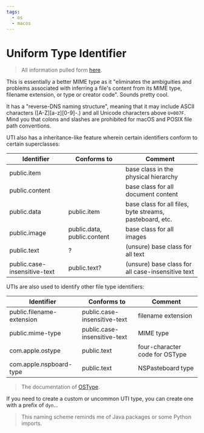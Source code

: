 ```yaml
---
tags:
  - os
  - macos
---
```

# Uniform Type Identifier

>All information pulled form [here](https://en.wikipedia.org/wiki/Uniform_Type_Identifier).

This is essentially a better MIME type as it "eliminates the ambiguities and problems associated with inferring a file's content from its MIME type, filename extension, or type or creator code". Sounds pretty cool.

It has a "reverse-DNS naming structure", meaning that it may include ASCII characters (\[A-Z]\[a-z]\[0-9]\-.) and all Unicode characters above `U+007F`. Mind you that colons and slashes are prohibited for macOS and POSIX file path conventions.

UTI also has a inheritance-like feature wherein certain identifiers conform to certain superclasses:

|Identifier|Conforms to|Comment|
|-|-|-|
|public.item| |base class in the physical hierarchy|
|public.content| |base class for all document content|
|public.data|public.item|base class for all files, byte streams, pasteboard, etc.|
|public.image|public.data, public.content|base class for all images|
|public.text|?|(unsure) base class for all text|
|public.case-insensitive-text|public.text?|(unsure) base class for all case-insensitive text|

UTIs are also used to identify other file type identifiers:

|Identifier|Conforms to|Comment|
|-|-|-|
|public.filename-extension|public.case-insensitive-text|filename extension|
|public.mime-type|public.case-insensitive-text|MIME type|
|com.apple.ostype|public.text|four-character code for OSType|
|com.apple.nspboard-type|public.text|NSPasteboard type|

>The documentation of [OSType](https://en.wikipedia.org/wiki/FourCC).

If you need to create a custom or uncommon UTI type, you can create one with a prefix of `dyn.`.

>This naming scheme reminds me of Java packages or some Python imports.
